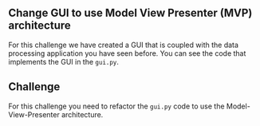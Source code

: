 ## Change GUI to use Model View Presenter (MVP) architecture

For this challenge we have created a GUI that is coupled with the data processing
application you have seen before. You can see the code that implements the GUI in the `gui.py`.

## Challenge

For this challenge you need to refactor the `gui.py` code to use the Model-View-Presenter architecture.

